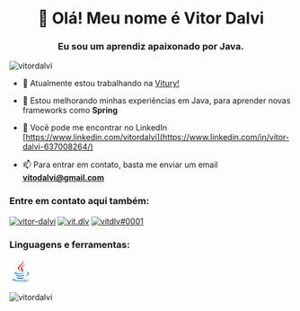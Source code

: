 <h1 align="center">👋 Olá! Meu nome é Vitor Dalvi</h1>
<h3 align="center">Eu sou um aprendiz apaixonado por Java.</h3>

<p align="left"> <img src="https://komarev.com/ghpvc/?username=vitordalvi&label=Profile%20views&color=0e75b6&style=flat" alt="vitordalvi" /> </p>

- 🔭 Atualmente estou trabalhando na [Vitury!](https://vitury.net)

- 🌱 Estou melhorando minhas experiências em Java, para aprender novas frameworks como **Spring**

- 📝 Você pode me encontrar no LinkedIn [https://www.linkedin.com/vitordalvi](https://www.linkedin.com/in/vitor-dalvi-637008264/)

- 📫 Para entrar em contato, basta me enviar um email **vitodalvi@gmail.com**

<h3 align="left">Entre em contato aqui também:</h3>
<p align="left">
<a href="https://linkedin.com/in/vitor-dalvi" target="blank"><img align="center" src="https://raw.githubusercontent.com/rahuldkjain/github-profile-readme-generator/master/src/images/icons/Social/linked-in-alt.svg" alt="vitor-dalvi" height="30" width="40" /></a>
<a href="https://instagram.com/vit.dlv" target="blank"><img align="center" src="https://raw.githubusercontent.com/rahuldkjain/github-profile-readme-generator/master/src/images/icons/Social/instagram.svg" alt="vit.dlv" height="30" width="40" /></a>
<a href="https://discord.gg/vitdlv#0001" target="blank"><img align="center" src="https://raw.githubusercontent.com/rahuldkjain/github-profile-readme-generator/master/src/images/icons/Social/discord.svg" alt="vitdlv#0001" height="30" width="40" /></a>
</p>

<h3 align="left">Linguagens e ferramentas:</h3>
<p align="left"> <a href="https://www.java.com" target="_blank" rel="noreferrer"> <img src="https://raw.githubusercontent.com/devicons/devicon/master/icons/java/java-original.svg" alt="java" width="40" height="40"/> </a> </p>

<p><img align="center" src="https://github-readme-stats.vercel.app/api/top-langs?username=vitordalvi&show_icons=true&locale=en&layout=compact" alt="vitordalvi" /></p>
